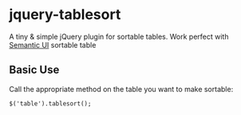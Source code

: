 # jquery-tablesort
A tiny &amp; simple jQuery plugin for sortable tables.
Work perfect with [Semantic UI](http://semantic-ui.com/collections/table.html#sortable) sortable table


Basic Use
---
Call the appropriate method on the table you want to make sortable:

```
$('table').tablesort();
```